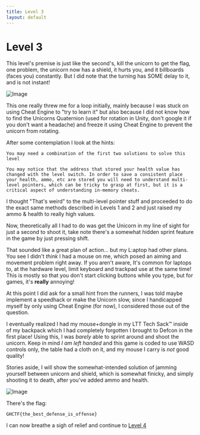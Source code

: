 ```yaml
---
title: Level 3
layout: default
---
```

# Level 3
This level's premise is just like the second's, kill the unicorn to get the flag, one problem, the unicorn now has a shield, it hurts you, and it billboards (faces you) constantly. But I did note that the turning has SOME delay to it, and is not instant!

![Image]({{post_url}}Images/Level3Unicorn.gif)

This one really threw me for a loop initially, mainly because I was stuck on using Cheat Engine to "try to learn it" but also because I did not know how to find the Unicorns Quaternion (used for rotation in Unity, don't google it if you don't want a headache) and freeze it using Cheat Engine to prevent the unicorn from rotating.

After some contemplation I look at the hints:
```
You may need a combination of the first two solutions to solve this level

You may notice that the address that stored your health value has changed with the level switch. In order to save a consistent place your health, ammo, etc are stored you will need to understand multi-level pointers, which can be tricky to grasp at first, but it is a critical aspect of understanding in-memory cheats.
```

I thought "That's weird" to the multi-level pointer stuff and proceeded to do the exact same methods described in Levels 1 and 2 and just raised my ammo & health to really high values.

Now, theoretically all I had to do was get the Unicorn in my line of sight for just a second to shoot it, take note there's a somewhat hidden sprint feature in the game by just pressing shift.

That sounded like a great plan of action... but my L:aptop had other plans. You see I didn't *think* I had a mouse on me, which posed an aiming and movement problem right away. If you aren't aware, It's common for laptops to, at the hardware level, limit keyboard and trackpad use at the same time! This is mostly so that you don't start clicking buttons while you type, but for games, it's **really** annoying!

At this point I did ask for a small hint from the runners, I was told maybe implement a speedhack or make the Unicorn slow, since I handicapped myself by only using Cheat Engine (for now), I considered those out of the question.

I eventually realized I had my mouse+dongle in my LTT Tech Sack™ inside of my backpack which I had completely forgotten I brought to Defcon in the first place! Using this, I was *barely* able to sprint around and shoot the unicorn. Keep in mind *I am left handed* and this game is coded to use WASD controls only, the table had a cloth on it, and my mouse I carry is *not* good quality!

Stories aside, I will show the somewhat-intended solution of jamming yourself between unicorn and shield, which is somewhat finicky, and simply shooting it to death, after you've added ammo and health. 

![Image]({{post_url}}Images/Level3Finish.gif)

There's the flag:

`GHCTF{the_best_defense_is_offense}`

I can now breathe a sigh of relief and continue to [Level 4](Level4)

